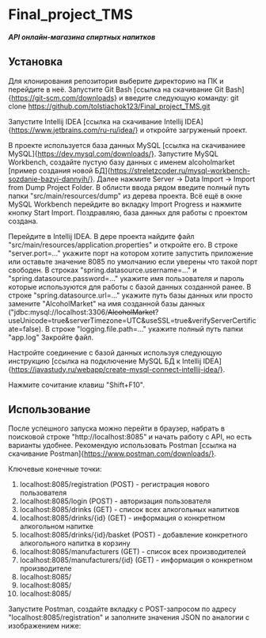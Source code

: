 # Final_project_TMS

##### API онлайн-магазина спиртных напитков

## Установка

Для клонирования репозитория выберите директорию на ПК и перейдите в неё. Запустите Git Bash [ссылка на скачивание Git Bash]{https://git-scm.com/downloads} и введите следующую команду:
git clone https://github.com/tolstiachok123/Final_project_TMS.git

Запустите Intellij IDEA [ссылка на скачивание Intellij IDEA]{https://www.jetbrains.com/ru-ru/idea/} и откройте загруженый проект. 

В проекте используется база данных MySQL [ссылка на скачиваниее MySQL]{https://dev.mysql.com/downloads/}. Запустите MySQL Workbench, создайте пустую базу данных с именем alcoholmarket [пример создания новой БД]{https://streletzcoder.ru/mysql-workbench-sozdanie-bazyi-dannyih/}. Далее нажмите Server -> Data Import -> Import from Dump Project Folder. В облисти ввода рядом введите полный путь папки "src/main/resources/dump" из дерева проекта. Всё ещё в окне MySQL Workbench перейдите во вкладку Import Progress и нажмите кнопку Start Import. Поздравляю, база данных для работы с проектом создана.

Перейдите в Intellij IDEA. В дере проекта найдите файл "src/main/resources/application.properties" и откройте его.
В строке "server.port=..." укажите порт на котором хотите запустить приложение или оставьте значение 8085 по умолчанию если уверены что такой порт свободен.
В строках "spring.datasource.username=..." и "spring.datasource.password=..." укажите имя пользователя и пароль которые используются для работы с базой данных созданной ранее.
В строке "spring.datasource.url=..." укажите путь базы данных или просто замените "AlcoholMarket" на имя созданной базы данных ("jdbc:mysql://localhost:3306/~~AlcoholMarket~~?useUnicode=true&serverTimezone=UTC&useSSL=true&verifyServerCertificate=false).
В строке "logging.file.path=..." укажите полный путь папки "app.log"
Закройте файл.

Настройте соединение с базой данных используя следующую инструкцию [ссылка на подключение MySQL БД к Intellij IDEA]{https://javastudy.ru/webapp/create-mysql-connect-intellij-idea/}. 

Нажмите сочитание клавиш "Shift+F10".

## Использование

После успешного запуска можно перейти в браузер, набрать в поисковой строке "http://localhost:8085" и начать работу с API, но есть варианты удобнее. Рекомендую использовать Postman [ссылка на скачивание Postman]{https://www.postman.com/downloads/}. 

Ключевые конечные точки:
1. localhost:8085/registration (POST) - регистрация нового пользователя
2. localhost:8085/login (POST) - авторизация пользователя
3. localhost:8085/drinks (GET) - список всех алкогольных напитков
4. localhost:8085/drinks/{id} (GET) - информация о конкретном алкогольном напитке
5. localhost:8085/drinks/{id}/basket (POST) - добавление конкретного алкогольного напитка в корзину
6. localhost:8085/manufacturers (GET) - список всех производителей
7. localhost:8085/manufacturers/{id} (GET) - информация о конкретном производителе
8. localhost:8085/
9. localhost:8085/
10. localhost:8085/

Запустите Postman, создайте вкладку с POST-запросом по адресу "localhost:8085/registration" и заполните значения JSON по аналогии с изображением ниже:


